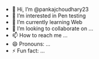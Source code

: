 - 👋 Hi, I’m @pankajchoudhary23
- 👀 I’m interested in Pen testing 
- 🌱 I’m currently learning Web
- 💞️ I’m looking to collaborate on ...
- 📫 How to reach me ...
- 😄 Pronouns: ...
- ⚡ Fun fact: ...

<!---
pankajchoudhary23/pankajchoudhary23 is a ✨ special ✨ repository because its `README.md` (this file) appears on your GitHub profile.
You can click the Preview link to take a look at your changes.
--->
